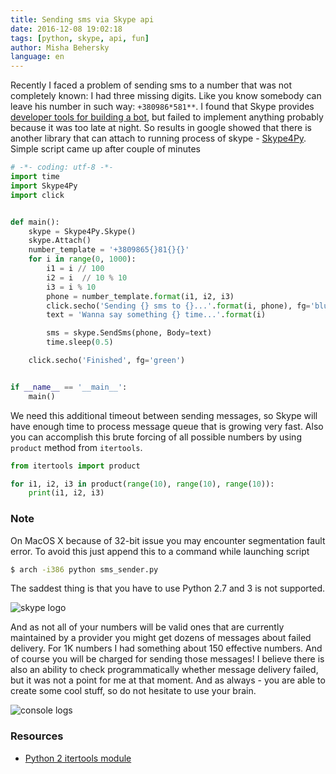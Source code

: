 ```yaml
---
title: Sending sms via Skype api
date: 2016-12-08 19:02:18
tags: [python, skype, api, fun]
author: Misha Behersky
language: en
---
```


Recently I faced a problem of sending sms to a number that was not completely known: I had three missing digits. Like you know somebody can leave his number in such way: `+380986*581**`. I found that Skype provides [developer tools for building a bot](https://docs.botframework.com/en-us/skype/getting-started), but failed to implement anything probably because it was too late at night. So results in google showed that there is another library that can attach to running process of skype - [Skype4Py](https://github.com/Skype4Py/Skype4Py). Simple script came up after couple of minutes

```python
# -*- coding: utf-8 -*-
import time
import Skype4Py
import click


def main():
    skype = Skype4Py.Skype()
    skype.Attach()
    number_template = '+3809865{}81{}{}'
    for i in range(0, 1000):
        i1 = i // 100
        i2 = i  // 10 % 10
        i3 = i % 10
        phone = number_template.format(i1, i2, i3)
        click.secho('Sending {} sms to {}...'.format(i, phone), fg='blue')
        text = 'Wanna say something {} time...'.format(i)

        sms = skype.SendSms(phone, Body=text)
        time.sleep(0.5)

    click.secho('Finished', fg='green')


if __name__ == '__main__':
    main()
```

We need this additional timeout between sending messages, so Skype will have enough time to process message queue that is growing very fast. Also you can accomplish this brute forcing of all possible numbers by using `product` method from `itertools`.

```python
from itertools import product

for i1, i2, i3 in product(range(10), range(10), range(10)):
    print(i1, i2, i3)
```

### Note

On MacOS X because of 32-bit issue you may encounter segmentation fault error. To avoid this just append this to a command while launching script

```bash
$ arch -i386 python sms_sender.py
```

The saddest thing is that you have to use Python 2.7 and 3 is not supported.

![skype logo](/old/article/294de1445dc53518aae9c1a404e0a92e.png)

And as not all of your numbers will be valid ones that are currently maintained by a provider you might get dozens of messages about failed delivery. For 1K numbers I had something about 150 effective numbers. And of course you will be charged for sending those messages! I believe there is also an ability to check programmatically whether message delivery failed, but it was not a point for me at that moment. And as always - you are able to create some cool stuff, so do not hesitate to use your brain.

![console logs](/old/article/07f37a4a1082341ea92ae45d33e5e4d0.png)

### Resources

* [Python 2 itertools module](https://docs.python.org/2/library/itertools.html#itertools.product)
